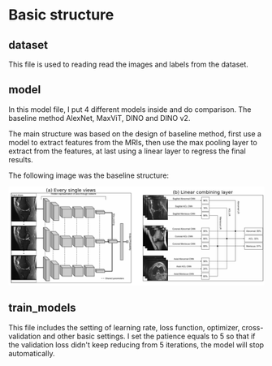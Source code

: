 # Basic structure

## dataset
This file is used to reading read the images and labels from the dataset.

## model
In this model file, I put 4 different models inside and do comparison. The baseline method AlexNet, MaxViT, DINO and DINO v2.

The main structure was based on the design of baseline method, first use a model to extract features from the MRIs, then use the max pooling layer to extract from the features, at last using a linear layer to regress the final results.

The following image was the baseline structure:
<p align="center">
  <img src="../../images/baseline.png" alt="baseline" width="700" height="auto">
</p>

## train_models
This file includes the setting of learning rate, loss function, optimizer, cross-validation and other basic settings. I set the patience equals to 5 so that if the validation loss didn't keep reducing from 5 iterations, the model will stop automatically.
